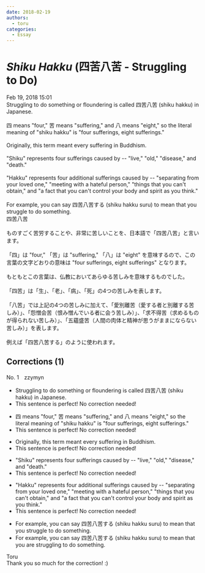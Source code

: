 ```yaml
---
date: 2018-02-19
authors:
  - toru
categories:
  - Essay
---
```


<h1 id="subject_show"><strong><em>Shiku Hakku</strong></em> (四苦八苦 - Struggling to Do)</h1>
<div class="date">Feb 19, 2018 15:01</div>
<div id="post"><div id="body_show_ori">
Struggling to do something or floundering is called 四苦八苦 (shiku hakku) in Japanese.<br/><br/>四 means "four," 苦 means "suffering," and 八 means "eight," so the literal meaning of "shiku hakku" is "four sufferings, eight sufferings."<br/><br/>Originally, this term meant every suffering in Buddhism.<br/><br/>"Shiku" represents four sufferings caused by -- "live," "old," "disease," and "death."<br/><br/>"Hakku" represents four additional sufferings caused by -- "separating from your loved one," "meeting with a hateful person," "things that you can't obtain," and "a fact that you can't control your body and spirit as you think."<br/><br/>For example, you can say 四苦八苦する (shiku hakku suru) to mean that you struggle to do something.
</div></div>

<!-- more -->

<div id="post_ja"><div id="body_show_mo">
四苦八苦<br/><br/>ものすごく苦労することや、非常に苦しいことを、日本語で「四苦八苦」と言います。<br/><br/>「四」は "four," 「苦」は "suffering," 「八」は "eight" を意味するので、この言葉の文字どおりの意味は "four sufferings, eight sufferings" となります。<br/><br/>もともとこの言葉は、仏教においてあらゆる苦しみを意味するものでした。<br/><br/>「四苦」は「生」、「老」、「病」、「死」の4つの苦しみを表します。<br/><br/>「八苦」では上記の4つの苦しみに加えて、「愛別離苦（愛する者と別離する苦しみ）」、「怨憎会苦（恨み憎んでいる者に会う苦しみ）」、「求不得苦（求めるものが得られない苦しみ）」、「五蘊盛苦（人間の肉体と精神が思うがままにならない苦しみ）」を表します。<br/><br/>例えば「四苦八苦する」のように使われます。
</div></div>

## Corrections (1)
<div id="block"><div class="first_name"> No. 1　<span class="just_name">zzymyn</span></div><div id="block2">
<ul class="correction_field">
<li class="incorrect">Struggling to do something or floundering is called 四苦八苦 (shiku hakku) in Japanese.</li>
<li class="corrected perfect">This sentence is perfect! No correction needed!</li>
</ul>
<ul class="correction_field">
<li class="incorrect">四 means "four," 苦 means "suffering," and 八 means "eight," so the literal meaning of "shiku hakku" is "four sufferings, eight sufferings."</li>
<li class="corrected perfect">This sentence is perfect! No correction needed!</li>
</ul>
<ul class="correction_field">
<li class="incorrect">Originally, this term meant every suffering in Buddhism.</li>
<li class="corrected perfect">This sentence is perfect! No correction needed!</li>
</ul>
<ul class="correction_field">
<li class="incorrect">"Shiku" represents four sufferings caused by -- "live," "old," "disease," and "death."</li>
<li class="corrected perfect">This sentence is perfect! No correction needed!</li>
</ul>
<ul class="correction_field">
<li class="incorrect">"Hakku" represents four additional sufferings caused by -- "separating from your loved one," "meeting with a hateful person," "things that you can't obtain," and "a fact that you can't control your body and spirit as you think."</li>
<li class="corrected perfect">This sentence is perfect! No correction needed!</li>
</ul>
<ul class="correction_field">
<li class="incorrect">For example, you can say 四苦八苦する (shiku hakku suru) to mean that you struggle to do something.</li>
<li class="corrected correct">
For example, you can say 四苦八苦する (shiku hakku suru) to mean that you <span class="f_blue">are struggling</span> to do something.
</li>
</ul>
</div><div class="name"><span class="just_name">Toru</span><br>
Thank you so much for the correction! :)
</div>
</div>
